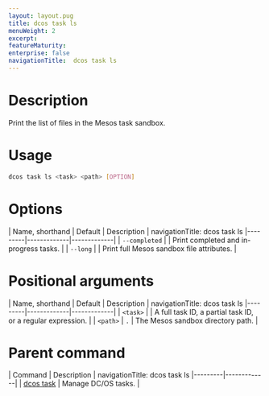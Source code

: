 ```yaml
---
layout: layout.pug
title: dcos task ls
menuWeight: 2
excerpt:
featureMaturity:
enterprise: false
navigationTitle:  dcos task ls
---
```


<!-- This source repo for this topic is https://github.com/dcos/dcos-docs -->


# Description
Print the list of files in the Mesos task sandbox.

# Usage

```bash
dcos task ls <task> <path> [OPTION]
```

# Options

| Name, shorthand | Default | Description |
navigationTitle:  dcos task ls
|---------|-------------|-------------|
| `--completed`   |             | Print completed and in-progress tasks. |
| `--long`   |             |  Print full Mesos sandbox file attributes. |

# Positional arguments

| Name, shorthand | Default | Description |
navigationTitle:  dcos task ls
|---------|-------------|-------------|
| `<task>`   |             |  A full task ID, a partial task ID, or a regular expression. |
| `<path>`   |     `.`      |  The Mesos sandbox directory path. |

# Parent command

| Command | Description |
navigationTitle:  dcos task ls
|---------|-------------|
| [dcos task](/docs/1.9/cli/command-reference/dcos-task/)   | Manage DC/OS tasks. |  
